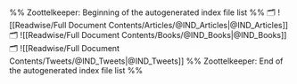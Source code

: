 %% Zoottelkeeper: Beginning of the autogenerated index file list  %%
🗂️ ![[Readwise/Full Document Contents/Articles/@IND_Articles|@IND_Articles]]
🗂️ ![[Readwise/Full Document Contents/Books/@IND_Books|@IND_Books]]
🗂️ ![[Readwise/Full Document Contents/Tweets/@IND_Tweets|@IND_Tweets]]
%% Zoottelkeeper: End of the autogenerated index file list  %%
